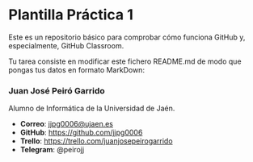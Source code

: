 # Plantilla Práctica 1
Este es un repositorio básico para comprobar cómo funciona GitHub y, especialmente, GitHub Classroom.

Tu tarea consiste en modificar este fichero README.md de modo que pongas tus datos en formato MarkDown:

### Juan José Peiró Garrido

Alumno de Informática de la Universidad de Jaén.
* **Correo**: jjpg0006@ujaen.es
* **GitHub**: https://github.com/jjpg0006
* **Trello**: https://trello.com/juanjosepeirogarrido
* **Telegram**: @peirojj


